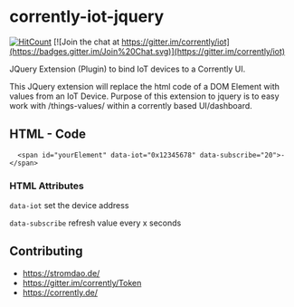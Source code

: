 # corrently-iot-jquery

[![HitCount](http://hits.dwyl.io/energychain/corrently-iot-jquery.svg)](http://hits.dwyl.io/energychain/corrently-iot-jquery)
[![Join the chat at https://gitter.im/corrently/iot](https://badges.gitter.im/Join%20Chat.svg)](https://gitter.im/corrently/iot)

JQuery Extension (Plugin) to bind IoT devices to a Corrently UI.

This JQuery extension will replace the html code of a DOM Element with values from an IoT Device. Purpose of this extension to jquery is to easy work with /things-values/ within a corrently based UI/dashboard.

## HTML - Code
```
  <span id="yourElement" data-iot="0x12345678" data-subscribe="20">-</span>
```

### HTML Attributes
`data-iot` set the device address

`data-subscribe` refresh value every x seconds

## Contributing
- https://stromdao.de/
- https://gitter.im/corrently/Token
- https://corrently.de/
